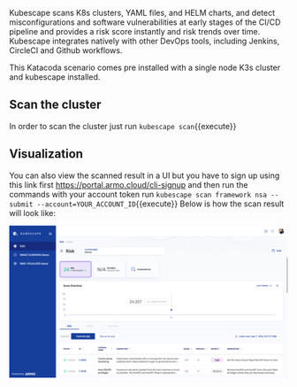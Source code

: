 Kubescape scans K8s clusters, YAML files, and HELM charts, and detect misconfigurations and software vulnerabilities at early stages of the CI/CD pipeline and provides a risk score instantly and risk trends over time. Kubescape integrates natively with other DevOps tools, including Jenkins, CircleCI and Github workflows.

This Katacoda scenario comes pre installed with a single node K3s cluster and kubescape installed. 

## Scan the cluster

In order to scan the cluster just run  `kubescape scan`{{execute}}

## Visualization 

You can also view the scanned result in a UI but you have to sign up using this link first https://portal.armo.cloud/cli-signup  and then run the commands with your account token run `kubescape scan framework nsa --submit --account=YOUR_ACCOUNT_ID`{{execute}}
Below is how the scan result will look like:

![Scan results](./assets/image.png)


